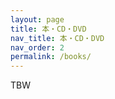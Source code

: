 ```yaml
---
layout: page
title: 本・CD・DVD
nav_title: 本・CD・DVD
nav_order: 2
permalink: /books/
---
```


TBW

